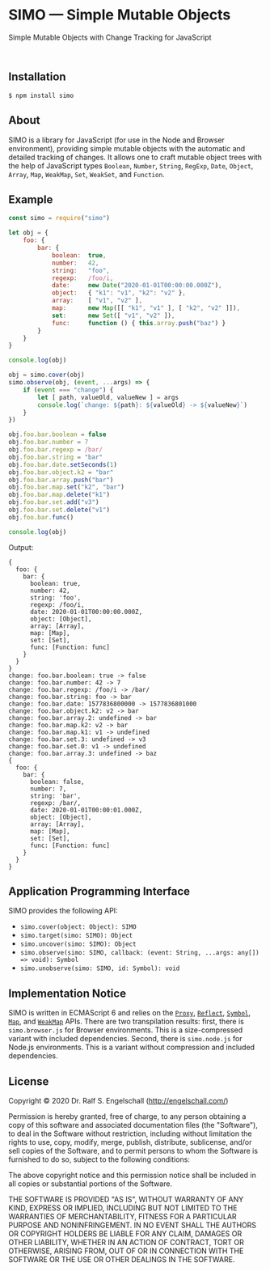 
SIMO &mdash; Simple Mutable Objects
===================================

Simple Mutable Objects with Change Tracking for JavaScript

<p/>
<img src="https://nodei.co/npm/simo.png?downloads=true&stars=true" alt=""/>

<p/>
<img src="https://david-dm.org/rse/simo.png" alt=""/>

Installation
------------

```shell
$ npm install simo
```

About
-----

SIMO is a library for JavaScript (for use in the Node and Browser
environment), providing simple mutable objects with the automatic and
detailed tracking of changes. It allows one to craft mutable object
trees with the help of JavaScript types `Boolean`, `Number`, `String`,
`RegExp`, `Date`, `Object`, `Array`, `Map`, `WeakMap`, `Set`, `WeakSet`,
and `Function`.

Example
-------

```js
const simo = require("simo")

let obj = {
    foo: {
        bar: {
            boolean:  true,
            number:   42,
            string:   "foo",
            regexp:   /foo/i,
            date:     new Date("2020-01-01T00:00:00.000Z"),
            object:   { "k1": "v1", "k2": "v2" },
            array:    [ "v1", "v2" ],
            map:      new Map([[ "k1", "v1" ], [ "k2", "v2" ]]),
            set:      new Set([ "v1", "v2" ]),
            func:     function () { this.array.push("baz") }
        }
    }
}

console.log(obj)

obj = simo.cover(obj)
simo.observe(obj, (event, ...args) => {
    if (event === "change") {
        let [ path, valueOld, valueNew ] = args
        console.log(`change: ${path}: ${valueOld} -> ${valueNew}`)
    }
})

obj.foo.bar.boolean = false
obj.foo.bar.number = 7
obj.foo.bar.regexp = /bar/
obj.foo.bar.string = "bar"
obj.foo.bar.date.setSeconds(1)
obj.foo.bar.object.k2 = "bar"
obj.foo.bar.array.push("bar")
obj.foo.bar.map.set("k2", "bar")
obj.foo.bar.map.delete("k1")
obj.foo.bar.set.add("v3")
obj.foo.bar.set.delete("v1")
obj.foo.bar.func()

console.log(obj)
```

Output:

```
{
  foo: {
    bar: {
      boolean: true,
      number: 42,
      string: 'foo',
      regexp: /foo/i,
      date: 2020-01-01T00:00:00.000Z,
      object: [Object],
      array: [Array],
      map: [Map],
      set: [Set],
      func: [Function: func]
    }
  }
}
change: foo.bar.boolean: true -> false
change: foo.bar.number: 42 -> 7
change: foo.bar.regexp: /foo/i -> /bar/
change: foo.bar.string: foo -> bar
change: foo.bar.date: 1577836800000 -> 1577836801000
change: foo.bar.object.k2: v2 -> bar
change: foo.bar.array.2: undefined -> bar
change: foo.bar.map.k2: v2 -> bar
change: foo.bar.map.k1: v1 -> undefined
change: foo.bar.set.3: undefined -> v3
change: foo.bar.set.0: v1 -> undefined
change: foo.bar.array.3: undefined -> baz
{
  foo: {
    bar: {
      boolean: false,
      number: 7,
      string: 'bar',
      regexp: /bar/,
      date: 2020-01-01T00:00:01.000Z,
      object: [Object],
      array: [Array],
      map: [Map],
      set: [Set],
      func: [Function: func]
    }
  }
}
```

Application Programming Interface
---------------------------------

SIMO provides the following API:

- `simo.cover(object: Object): SIMO`
- `simo.target(simo: SIMO): Object`
- `simo.uncover(simo: SIMO): Object`
- `simo.observe(simo: SIMO, callback: (event: String, ...args: any[]) => void): Symbol`
- `simo.unobserve(simo: SIMO, id: Symbol): void`

Implementation Notice
---------------------

SIMO is written in ECMAScript 6 and relies on the [`Proxy`](https://developer.mozilla.org/en-US/docs/Web/JavaScript/Reference/Global_Objects/Proxy),
[`Reflect`](https://developer.mozilla.org/en-US/docs/Web/JavaScript/Reference/Global_Objects/Reflect),
[`Symbol`](https://developer.mozilla.org/en-US/docs/Web/JavaScript/Reference/Global_Objects/Symbol),
[`Map`](https://developer.mozilla.org/en-US/docs/Web/JavaScript/Reference/Global_Objects/Map), and
[`WeakMap`](https://developer.mozilla.org/en-US/docs/Web/JavaScript/Reference/Global_Objects/WeakMap)
APIs. There are two transpilation results: first, there is
`simo.browser.js` for Browser environments. This is a size-compressed
variant with included dependencies. Second, there is `simo.node.js` for
Node.js environments. This is a variant without compression and included
dependencies.

License
-------

Copyright &copy; 2020 Dr. Ralf S. Engelschall (http://engelschall.com/)

Permission is hereby granted, free of charge, to any person obtaining
a copy of this software and associated documentation files (the
"Software"), to deal in the Software without restriction, including
without limitation the rights to use, copy, modify, merge, publish,
distribute, sublicense, and/or sell copies of the Software, and to
permit persons to whom the Software is furnished to do so, subject to
the following conditions:

The above copyright notice and this permission notice shall be included
in all copies or substantial portions of the Software.

THE SOFTWARE IS PROVIDED "AS IS", WITHOUT WARRANTY OF ANY KIND,
EXPRESS OR IMPLIED, INCLUDING BUT NOT LIMITED TO THE WARRANTIES OF
MERCHANTABILITY, FITNESS FOR A PARTICULAR PURPOSE AND NONINFRINGEMENT.
IN NO EVENT SHALL THE AUTHORS OR COPYRIGHT HOLDERS BE LIABLE FOR ANY
CLAIM, DAMAGES OR OTHER LIABILITY, WHETHER IN AN ACTION OF CONTRACT,
TORT OR OTHERWISE, ARISING FROM, OUT OF OR IN CONNECTION WITH THE
SOFTWARE OR THE USE OR OTHER DEALINGS IN THE SOFTWARE.

